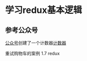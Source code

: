 # 学习redux基本逻辑
## 参考公众号
[公众号](https://mp.weixin.qq.com/s/1Znvnr3uoVsW9QoqSmJ34Q)创建了一个计数器[计数器](https://codesandbox.io/s/7myj7j13q0)

重试购物车的案例 1.7 redux